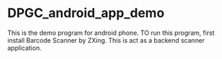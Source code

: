 # DPGC_android_app_demo

This is the demo program for android phone. 
TO run this program, first install Barcode Scanner by ZXing. This is act as a backend scanner application.
